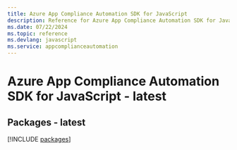 ```yaml
---
title: Azure App Compliance Automation SDK for JavaScript
description: Reference for Azure App Compliance Automation SDK for JavaScript
ms.date: 07/22/2024
ms.topic: reference
ms.devlang: javascript
ms.service: appcomplianceautomation
---
```

# Azure App Compliance Automation SDK for JavaScript - latest
## Packages - latest
[!INCLUDE [packages](app-compliance-automation-index.md)]